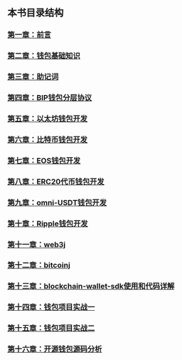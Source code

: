 
## 本书目录结构

### [第一章：前言](https://github.com/guoshijiang/blockchain-wallet/blob/master/preface/readme.md)

### [第二章：钱包基础知识](https://github.com/guoshijiang/blockchain-wallet/tree/master/basicWallet)

### [第三章：助记词](https://github.com/guoshijiang/blockchain-wallet/tree/master/mnemonic)

### [第四章：BIP钱包分层协议](https://github.com/guoshijiang/blockchain-wallet/tree/master/biphd)

### [第五章：以太坊钱包开发](https://github.com/guoshijiang/blockchain-wallet/tree/master/Ethereum)

### [第六章：比特币钱包开发](https://github.com/guoshijiang/blockchain-wallet/tree/master/Bitcoin)

### [第七章：EOS钱包开发](https://github.com/guoshijiang/blockchain-wallet/tree/master/EOS)

### [第八章：ERC20代币钱包开发](https://github.com/guoshijiang/blockchain-wallet/tree/master/ERC20)

### [第九章：omni-USDT钱包开发](https://github.com/guoshijiang/blockchain-wallet/tree/master/Omni)

### [第十章：Ripple钱包开发](https://github.com/guoshijiang/blockchain-wallet/tree/master/Ripple)

### [第十一章：web3j](https://github.com/guoshijiang/blockchain-wallet/tree/master/web3j)

### [第十二章：bitcoinj](https://github.com/guoshijiang/blockchain-wallet/tree/master/bitcoinj)

### [第十三章：blockchain-wallet-sdk使用和代码详解](https://github.com/guoshijiang/blockchain-wallet/tree/master/biwork)

### [第十四章：钱包项目实战一](https://github.com/guoshijiang/blockchain-wallet/tree/master/projectOne)

### [第十五章：钱包项目实战二](https://github.com/guoshijiang/blockchain-wallet/tree/master/projectTwo)

### [第十六章：开源钱包源码分析](https://github.com/guoshijiang/blockchain-wallet/tree/master/openWallet)

